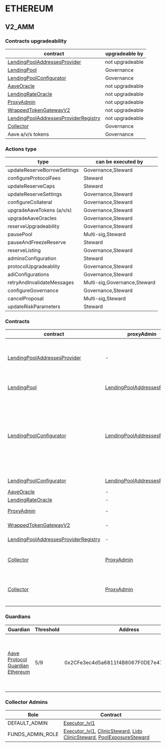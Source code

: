 # ETHEREUM 
## V2_AMM 
### Contracts upgradeability
| contract |upgradeable by |
|----------|----------|
|  [LendingPoolAddressesProvider](https://etherscan.io/address/0xAcc030EF66f9dFEAE9CbB0cd1B25654b82cFA8d5) |  not upgradeable | |--------|--------|
|  [LendingPool](https://etherscan.io/address/0x7937D4799803FbBe595ed57278Bc4cA21f3bFfCB) |  Governance | |--------|--------|
|  [LendingPoolConfigurator](https://etherscan.io/address/0x23A875eDe3F1030138701683e42E9b16A7F87768) |  Governance | |--------|--------|
|  [AaveOracle](https://etherscan.io/address/0xA50ba011c48153De246E5192C8f9258A2ba79Ca9) |  not upgradeable | |--------|--------|
|  [LendingRateOracle](https://etherscan.io/address/0x8A32f49FFbA88aba6EFF96F45D8BD1D4b3f35c7D) |  not upgradeable | |--------|--------|
|  [ProxyAdmin](https://etherscan.io/address/0xD3cF979e676265e4f6379749DECe4708B9A22476) |  not upgradeable | |--------|--------|
|  [WrappedTokenGatewayV2](https://etherscan.io/address/0xbe9a7B3F2f54E18D7C0a17B03ad84Ac2D1D28eAC) |  not upgradeable | |--------|--------|
|  [LendingPoolAddressesProviderRegistry](https://etherscan.io/address/0x52D306e36E3B6B02c153d0266ff0f85d18BCD413) |  not upgradeable | |--------|--------|
|  [Collector](https://etherscan.io/address/0x464C71f6c2F760DdA6093dCB91C24c39e5d6e18c) |  Governance | |--------|--------|
|  Aave a/v/s tokens |  Governance | |--------|--------|

### Actions type
| type |can be executed by |
|----------|----------|
|  updateReserveBorrowSettings |  Governance,Steward | |--------|--------|
|  configureProtocolFees |  Steward | |--------|--------|
|  updateReserveCaps |  Steward | |--------|--------|
|  updateReserveSettings |  Governance,Steward | |--------|--------|
|  configureCollateral |  Governance,Steward | |--------|--------|
|  upgradeAaveTokens (a/v/s) |  Governance,Steward | |--------|--------|
|  upgradeAaveOracles |  Governance,Steward | |--------|--------|
|  reserveUpgradeability |  Governance,Steward | |--------|--------|
|  pausePool |  Multi-sig,Steward | |--------|--------|
|  pauseAndFreezeReserve |  Steward | |--------|--------|
|  reserveListing |  Governance,Steward | |--------|--------|
|  adminsConfiguration |  Steward | |--------|--------|
|  protocolUpgradeablity |  Governance,Steward | |--------|--------|
|  adiConfigurations |  Governance,Steward | |--------|--------|
|  retryAndInvalidateMessages |  Multi-sig,Governance,Steward | |--------|--------|
|  configureGovernance |  Governance,Steward | |--------|--------|
|  cancelProposal |  Multi-sig,Steward | |--------|--------|
|  updateRiskParameters |  Steward | |--------|--------|

### Contracts
| contract |proxyAdmin |modifier |permission owner |functions |
|----------|----------|----------|----------|----------|
|  [LendingPoolAddressesProvider](https://etherscan.io/address/0xAcc030EF66f9dFEAE9CbB0cd1B25654b82cFA8d5) |  - |  onlyOwner |  [Executor_lvl1](https://etherscan.io/address/0x5300A1a15135EA4dc7aD5a167152C01EFc9b192A) |  setMarketId, setAddressAsProxy, setAddress, setLendingPoolImpl, setLendingPoolConfiguratorImpl, setLendingPoolCollateralManager, setPoolAdmin, setEmergencyAdmin, setPriceOracle, setLendingRateOracle | |--------|--------|--------|--------|--------|
|  [LendingPool](https://etherscan.io/address/0x7937D4799803FbBe595ed57278Bc4cA21f3bFfCB) |  [LendingPoolAddressesProvider](https://etherscan.io/address/0xAcc030EF66f9dFEAE9CbB0cd1B25654b82cFA8d5) |  onlyLendingPoolConfigurator |  [LendingPoolConfigurator](https://etherscan.io/address/0x23A875eDe3F1030138701683e42E9b16A7F87768) |  initReserve, setReserveInterestRateStrategyAddress, setConfiguration, setPause | |--------|--------|--------|--------|--------|
|  [LendingPoolConfigurator](https://etherscan.io/address/0x23A875eDe3F1030138701683e42E9b16A7F87768) |  [LendingPoolAddressesProvider](https://etherscan.io/address/0xAcc030EF66f9dFEAE9CbB0cd1B25654b82cFA8d5) |  onlyPoolAdmin |  [Executor_lvl1](https://etherscan.io/address/0x5300A1a15135EA4dc7aD5a167152C01EFc9b192A) |  initReserve, updateAToken, updateStableDebtToken, updateVariableDebtToken, enableBorrowingOnReserve, disableBorrowingOnReserve, configureReserveAsCollateral, enableReserveStableRate, disableReserveStableRate, activateReserve, deactivateReserve, freezeReserve, unfreezeReserve, setReserveFactor, setReserveInterestRateStrategyAddress | |--------|--------|--------|--------|--------|
|  [LendingPoolConfigurator](https://etherscan.io/address/0x23A875eDe3F1030138701683e42E9b16A7F87768) |  [LendingPoolAddressesProvider](https://etherscan.io/address/0xAcc030EF66f9dFEAE9CbB0cd1B25654b82cFA8d5) |  onlyEmergencyAdmin |  [Aave Protocol Guardian Ethereum](https://etherscan.io/address/0x2CFe3ec4d5a6811f4B8067F0DE7e47DfA938Aa30) |  setPoolPause | |--------|--------|--------|--------|--------|
|  [AaveOracle](https://etherscan.io/address/0xA50ba011c48153De246E5192C8f9258A2ba79Ca9) |  - |  onlyOwner |  [Executor_lvl1](https://etherscan.io/address/0x5300A1a15135EA4dc7aD5a167152C01EFc9b192A) |  setAssetSources, setFallbackOracle | |--------|--------|--------|--------|--------|
|  [LendingRateOracle](https://etherscan.io/address/0x8A32f49FFbA88aba6EFF96F45D8BD1D4b3f35c7D) |  - |  onlyOwner |  [Executor_lvl1](https://etherscan.io/address/0x5300A1a15135EA4dc7aD5a167152C01EFc9b192A) |  setMarketBorrowRate | |--------|--------|--------|--------|--------|
|  [ProxyAdmin](https://etherscan.io/address/0xD3cF979e676265e4f6379749DECe4708B9A22476) |  - |  onlyOwner |  [Executor_lvl1](https://etherscan.io/address/0x5300A1a15135EA4dc7aD5a167152C01EFc9b192A) |  changeProxyAdmin, upgrade, upgradeAndCall | |--------|--------|--------|--------|--------|
|  [WrappedTokenGatewayV2](https://etherscan.io/address/0xbe9a7B3F2f54E18D7C0a17B03ad84Ac2D1D28eAC) |  - |  onlyOwner |  [Executor_lvl1](https://etherscan.io/address/0x5300A1a15135EA4dc7aD5a167152C01EFc9b192A) |  emergencyTokenTransfer, emergencyEtherTransfer | |--------|--------|--------|--------|--------|
|  [LendingPoolAddressesProviderRegistry](https://etherscan.io/address/0x52D306e36E3B6B02c153d0266ff0f85d18BCD413) |  - |  onlyOwner |  [Executor_lvl1](https://etherscan.io/address/0x5300A1a15135EA4dc7aD5a167152C01EFc9b192A) |  registerAddressesProvider, unregisterAddressesProvider | |--------|--------|--------|--------|--------|
|  [Collector](https://etherscan.io/address/0x464C71f6c2F760DdA6093dCB91C24c39e5d6e18c) |  [ProxyAdmin](https://etherscan.io/address/0xD3cF979e676265e4f6379749DECe4708B9A22476) |  onlyFundsAdmin |  [Executor_lvl1](https://etherscan.io/address/0x5300A1a15135EA4dc7aD5a167152C01EFc9b192A), [ClinicSteward](https://etherscan.io/address/0xf00E2de0E78DFf055A92AD4719a179CE275b6Ef7), [Lido ClinicSteward](https://etherscan.io/address/0x7571F419F7Df2d0622C1A20154a0D4250B2265cC), [PoolExposureSteward](https://etherscan.io/address/0x22aC12a6937BBBC0a301AF9154d08EaD95673122) |  approve, transfer, setFundsAdmin, createStream | |--------|--------|--------|--------|--------|
|  [Collector](https://etherscan.io/address/0x464C71f6c2F760DdA6093dCB91C24c39e5d6e18c) |  [ProxyAdmin](https://etherscan.io/address/0xD3cF979e676265e4f6379749DECe4708B9A22476) |  onlyAdminOrRecipient |  [ProxyAdmin](https://etherscan.io/address/0xD3cF979e676265e4f6379749DECe4708B9A22476), [Executor_lvl1](https://etherscan.io/address/0x5300A1a15135EA4dc7aD5a167152C01EFc9b192A), [ClinicSteward](https://etherscan.io/address/0xf00E2de0E78DFf055A92AD4719a179CE275b6Ef7), [Lido ClinicSteward](https://etherscan.io/address/0x7571F419F7Df2d0622C1A20154a0D4250B2265cC), [PoolExposureSteward](https://etherscan.io/address/0x22aC12a6937BBBC0a301AF9154d08EaD95673122) |  withdrawFromStream, cancelStream | |--------|--------|--------|--------|--------|

### Guardians 
| Guardian |Threshold |Address |Owners |
|----------|----------|----------|----------|
|  [Aave Protocol Guardian Ethereum](https://etherscan.io/address/0x2CFe3ec4d5a6811f4B8067F0DE7e47DfA938Aa30) |  5/9 |  0x2CFe3ec4d5a6811f4B8067F0DE7e47DfA938Aa30 |  [0x5d49dBcdd300aECc2C311cFB56593E71c445d60d](https://etherscan.io/address/0x5d49dBcdd300aECc2C311cFB56593E71c445d60d), [0xbA037E4746ff58c55dc8F27a328C428F258DDACb](https://etherscan.io/address/0xbA037E4746ff58c55dc8F27a328C428F258DDACb), [0x818C277dBE886b934e60aa047250A73529E26A99](https://etherscan.io/address/0x818C277dBE886b934e60aa047250A73529E26A99), [0x4f96743057482a2E10253AFDacDA3fd9CF2C1DC9](https://etherscan.io/address/0x4f96743057482a2E10253AFDacDA3fd9CF2C1DC9), [0xb647055A9915bF9c8021a684E175A353525b9890](https://etherscan.io/address/0xb647055A9915bF9c8021a684E175A353525b9890), [0x57ab7ee15cE5ECacB1aB84EE42D5A9d0d8112922](https://etherscan.io/address/0x57ab7ee15cE5ECacB1aB84EE42D5A9d0d8112922), [0xC5bE5c0134857B4b96F45AA6f6B77DB96Ac1487e](https://etherscan.io/address/0xC5bE5c0134857B4b96F45AA6f6B77DB96Ac1487e), [0xd4af2E86a27F8F77B0556E081F97B215C9cA8f2E](https://etherscan.io/address/0xd4af2E86a27F8F77B0556E081F97B215C9cA8f2E), [0xf71fc92e2949ccF6A5Fd369a0b402ba80Bc61E02](https://etherscan.io/address/0xf71fc92e2949ccF6A5Fd369a0b402ba80Bc61E02) | |--------|--------|--------|--------|

### Collector Admins 
| Role |Contract |
|----------|----------|
|  DEFAULT_ADMIN |  [Executor_lvl1](https://etherscan.io/address/0x5300A1a15135EA4dc7aD5a167152C01EFc9b192A) | |--------|--------|
|  FUNDS_ADMIN_ROLE |  [Executor_lvl1](https://etherscan.io/address/0x5300A1a15135EA4dc7aD5a167152C01EFc9b192A), [ClinicSteward](https://etherscan.io/address/0xf00E2de0E78DFf055A92AD4719a179CE275b6Ef7), [Lido ClinicSteward](https://etherscan.io/address/0x7571F419F7Df2d0622C1A20154a0D4250B2265cC), [PoolExposureSteward](https://etherscan.io/address/0x22aC12a6937BBBC0a301AF9154d08EaD95673122) | |--------|--------|

